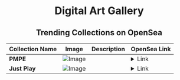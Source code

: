 <div align="center">

# Digital Art Gallery

## Trending Collections on OpenSea

| Collection Name                       | Image                                                                                     | Description                       | OpenSea Link                                                                                          |
|---------------------------------------|-------------------------------------------------------------------------------------------|-----------------------------------|--------------------------------------------------------------------------------------------------------|
| **PMPE** | ![Image](https://i.seadn.io/s/raw/files/2d91fc1badbab5231cbd95c0dbdb4cf6.png?w=500&auto=format?w=200&auto=format) |  | <details><summary>Link</summary>[PMPE](https://opensea.io/collection/pmpe-1)</details> |
| **Just Play** | ![Image](https://i.seadn.io/s/raw/files/79110a0a6abe12edd587f216093922e8.png?w=500&auto=format?w=200&auto=format) |  | <details><summary>Link</summary>[Just Play](https://opensea.io/collection/just-play-2)</details> |

</div>